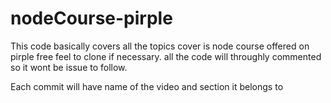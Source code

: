 # nodeCourse-pirple



This code basically covers all the topics cover is node course offered on pirple free feel to clone if necessary. all the code will throughly commented so it wont be issue to follow.

Each commit will have name of the video and section it belongs to 
